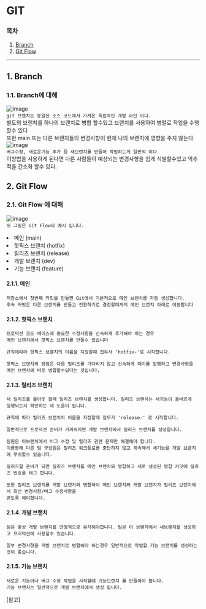 # GIT
  ### 목차
  1. [Branch](#1-branch)
  2. [Git Flow](#2-git-flow)
---------------------
## 1. Branch
### 1.1. Branch에 대해
![image](https://github.com/JustBasicPro/Study/assets/155926750/8770aa75-c419-4e36-b8b0-8937304336c4)
</br>
`git 브랜치는 동일한 소스 코드에서 가져온 독립적인 개발 라인 이다.`
</br>
별도의 브랜치를 하나의 브랜치로 병합 할수있고 브랜치를 사용하여 병렬로 작업을 수행할수 있다
</br>
또한 main 또는 다른 브랜치들의 변경사항이 현재 나의 브랜치에 영향을 주지 않는다
![image](https://github.com/JustBasicPro/Study/assets/155926750/fa487ada-be91-417d-8739-5b675fb86341)
</br>
`버그수정, 새로운기능 추가 등 새브랜치를 만들어 작업하는게 일반적 이다`
</br>
이방법을 사용하게 된다면 다른 사람들이 예상되는 변경사항을 쉽게 식별할수있고 
역추적을 간소화 할수 있다.

## 2. Git Flow
### 2.1. Git Flow 에 대해
![image](https://github.com/JustBasicPro/Study/assets/155926750/63adf0f8-d2bf-41f0-93bf-ef8f16c3f427)
</br>
`위 그림은 Git Flow의 예시 입니다.`
<li>
  메인          (main)
</li>
<li>
  핫픽스 브랜치 (hotfix)
</li>
<li>
  릴리즈 브랜치 (release)
</li>
<li>
  개발 브랜치   (dev)
</li>
<li>
  기능 브랜치   (feature)
</li>

#### 2.1.1. 메인
```
저장소에서 첫번째 커밋을 만들면 Git에서 기본적으로 메인 브랜치를 자동 생성합니다.
후속 커밋은 다른 브랜치를 만들고 전환하기로 결정할때까지 메인 브랜치 아래로 이동합니다
```
#### 2.1.2. 핫픽스 브랜치
```
프로덕션 코드 베이스에 중요한 수정사항을 신속하게 추가해야 하는 경우
메인 브랜치에서 핫픽스 브랜치를 만들수 있습니다

규칙에따라 핫픽스 브랜치의 이름을 지정할때 접두사 'hotfix-'로 시작합니다.

핫픽스 브랜치의 장점은 다음 릴리즈를 기다리지 않고 신속하게 패치를 발행하고 변경사항을
메인 브랜치에 바로 병합할수있다는 것입니다.
```
#### 2.1.3. 릴리즈 브랜치
```
새 릴리즈를 롤아웃 할때 릴리즈 브랜치를 생성합니다. 릴리즈 브랜치는 새기능이 올바르게
실행되는지 확인하는 데 도움이 됩니다.

규칙에 따라 릴리즈 브랜치의 이름을 지정할때 접두가 'release-' 로 시작합니다.

일반적으로 프로덕션 준비가 가까워지면 개발 브랜치에서 릴리즈 브랜치를 생성합니다.

팀원은 이브랜치에서 버그 수정 및 릴리즈 관련 문제만 해결해야 합니다.
이를동해 다른 팀 구성원은 릴리즈 워크플로를 중단하지 않고 계속해서 새기능을 개발 브랜치에 푸쉬할수 있습니다.

릴리즈할 준비가 되면 릴리즈 브랜치를 메인 브랜치와 병합하고 새로 생성된 병합 커밋에 릴리즈 번호를 태그 합니다.

또한 릴리즈 브랜치를 개발 브랜치와 병합하여 메인 브랜치와 개발 브랜치가 릴리즈 브랜치에서 최신 변경사항/버그 수정사항을
받도록 해야합니다.
```
#### 2.1.4. 개발 브랜치
```
팀은 항상 개발 브랜치를 안정적으로 유지해야합니다. 팀은 이 브랜치에서 새브랜치를 생성하고 프러덕션에 사용할수 있습니다.

일부 변경사항을 개발 브랜치로 병합해야 하는경우 일반적으로 작업할 기능 브랜치를 생성하는것이 좋습니다.
```
#### 2.1.5. 기능 브랜치
```
새로운 기능이나 버그 수정 작업을 시작할떄 기능브랜치 를 만들어야 합니다.
기능 브랜치는 일반적으로 개발 브랜치에서 생성 됩니다.
```

[참고]
